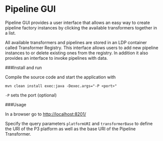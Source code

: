 Pipeline GUI
===============

Pipeline GUI provides a user interface that allows an easy way to create pipeline factory instances by clicking the available transformers together in a list.

All available transformers and pipelines are stored in an LDP container called Transformer Registry. This interface allows users to add new pipeline instances to or delete existing ones from the registry. In addition it also provides an interface to invoke pipelines with data.

###Install and run

Compile the source code and start the application with

    mvn clean install exec:java -Dexec.args="-P <port>"

`-P` sets the port (optional)

###Usage

In a browser go to [http://localhost:8201/](http://localhost:8201/)

Specify the query parameters `platformURI` and `transformerBase` to define the URI of the P3 platform as well as the base URI of the Pipeline Transformer.
